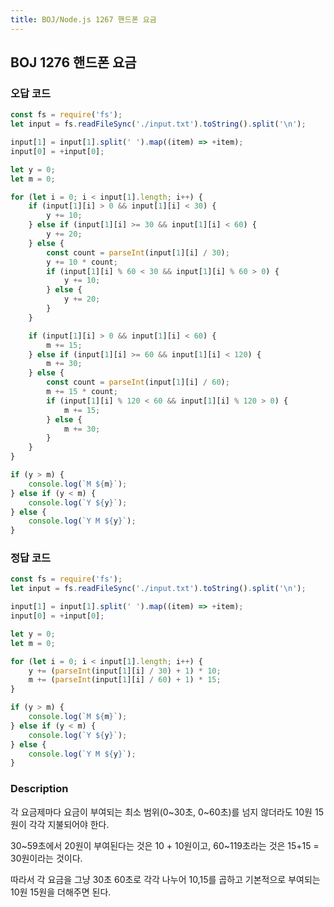 ```yaml
---
title: BOJ/Node.js 1267 핸드폰 요금
---
```


## BOJ 1276 핸드폰 요금

### 오답 코드

```javascript
const fs = require('fs');
let input = fs.readFileSync('./input.txt').toString().split('\n');

input[1] = input[1].split(' ').map((item) => +item);
input[0] = +input[0];

let y = 0;
let m = 0;

for (let i = 0; i < input[1].length; i++) {
    if (input[1][i] > 0 && input[1][i] < 30) {
        y += 10;
    } else if (input[1][i] >= 30 && input[1][i] < 60) {
        y += 20;
    } else {
        const count = parseInt(input[1][i] / 30);
        y += 10 * count;
        if (input[1][i] % 60 < 30 && input[1][i] % 60 > 0) {
            y += 10;
        } else {
            y += 20;
        }
    }

    if (input[1][i] > 0 && input[1][i] < 60) {
        m += 15;
    } else if (input[1][i] >= 60 && input[1][i] < 120) {
        m += 30;
    } else {
        const count = parseInt(input[1][i] / 60);
        m += 15 * count;
        if (input[1][i] % 120 < 60 && input[1][i] % 120 > 0) {
            m += 15;
        } else {
            m += 30;
        }
    }
}

if (y > m) {
    console.log(`M ${m}`);
} else if (y < m) {
    console.log(`Y ${y}`);
} else {
    console.log(`Y M ${y}`);
}
```

### 정답 코드

```javascript
const fs = require('fs');
let input = fs.readFileSync('./input.txt').toString().split('\n');

input[1] = input[1].split(' ').map((item) => +item);
input[0] = +input[0];

let y = 0;
let m = 0;

for (let i = 0; i < input[1].length; i++) {
    y += (parseInt(input[1][i] / 30) + 1) * 10;
    m += (parseInt(input[1][i] / 60) + 1) * 15;
}

if (y > m) {
    console.log(`M ${m}`);
} else if (y < m) {
    console.log(`Y ${y}`);
} else {
    console.log(`Y M ${y}`);
}
```

### Description

각 요금제마다 요금이 부여되는 최소 범위(0~30초, 0~60초)를 넘지 않더라도 10원 15원이 각각 지불되어야 한다.

30~59초에서 20원이 부여된다는 것은 10 + 10원이고, 60~119초라는 것은 15+15 = 30원이라는 것이다.

따라서 각 요금을 그냥 30초 60초로 각각 나누어 10,15를 곱하고 기본적으로 부여되는 10원 15원을 더해주면 된다.
